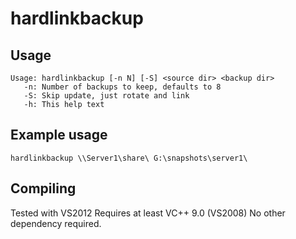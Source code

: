 # hardlinkbackup

## Usage

    Usage: hardlinkbackup [-n N] [-S] <source dir> <backup dir>
       -n: Number of backups to keep, defaults to 8
       -S: Skip update, just rotate and link  
       -h: This help text

## Example usage
    hardlinkbackup \\Server1\share\ G:\snapshots\server1\

## Compiling
Tested with VS2012
Requires at least VC++ 9.0 (VS2008)
No other dependency required.   
